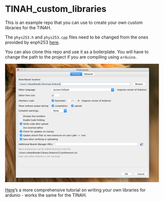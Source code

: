TINAH_custom_libraries
======================

This is an example repo that you can use to create your own custom libraries for the TINAH.


The `phys253.h` and `phys253.cpp` files need to be changed from the ones provided by enph253 [here](http://projectlab.engphys.ubc.ca/enph-253-2016/tinah-2016/).  


You can also clone this repo and use it as a boilerplate.  You will have to change the path to the project if you are compiling using `arduino`.


![> go to `Arduino>Preferences` and change the `sketchbook location` to the directory containing your sketches and libraries](img/sketchbook_location.png)


[Here](https://www.arduino.cc/en/Hacking/LibraryTutorial)’s a more comprehensive tutorial on writing your own libraries for ardunio - works the same for the TINAH.
